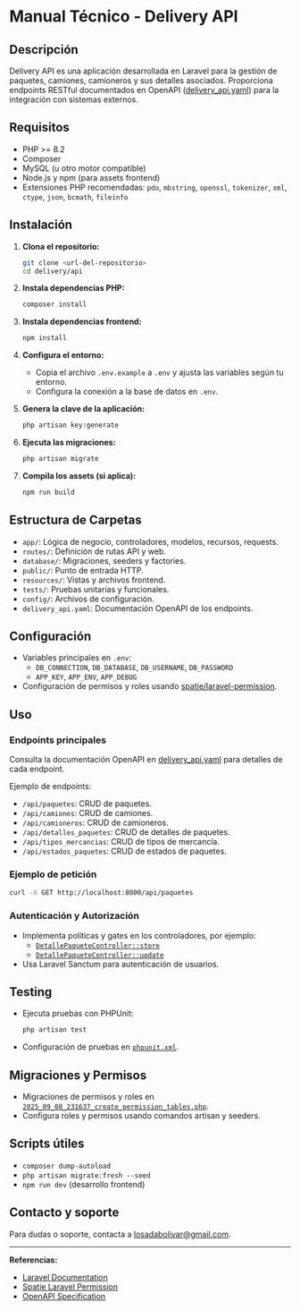 # Manual Técnico - Delivery API

## Descripción

Delivery API es una aplicación desarrollada en Laravel para la gestión de paquetes, camiones, camioneros y sus detalles asociados. Proporciona endpoints RESTful documentados en OpenAPI ([delivery_api.yaml](delivery_api.yaml)) para la integración con sistemas externos.

## Requisitos

- PHP >= 8.2
- Composer
- MySQL (u otro motor compatible)
- Node.js y npm (para assets frontend)
- Extensiones PHP recomendadas: `pdo`, `mbstring`, `openssl`, `tokenizer`, `xml`, `ctype`, `json`, `bcmath`, `fileinfo`

## Instalación

1. **Clona el repositorio:**
   ```sh
   git clone <url-del-repositorio>
   cd delivery/api
   ```

2. **Instala dependencias PHP:**
   ```sh
   composer install
   ```

3. **Instala dependencias frontend:**
   ```sh
   npm install
   ```

4. **Configura el entorno:**
   - Copia el archivo `.env.example` a `.env` y ajusta las variables según tu entorno.
   - Configura la conexión a la base de datos en `.env`.

5. **Genera la clave de la aplicación:**
   ```sh
   php artisan key:generate
   ```

6. **Ejecuta las migraciones:**
   ```sh
   php artisan migrate
   ```

7. **Compila los assets (si aplica):**
   ```sh
   npm run build
   ```

## Estructura de Carpetas

- `app/`: Lógica de negocio, controladores, modelos, recursos, requests.
- `routes/`: Definición de rutas API y web.
- `database/`: Migraciones, seeders y factories.
- `public/`: Punto de entrada HTTP.
- `resources/`: Vistas y archivos frontend.
- `tests/`: Pruebas unitarias y funcionales.
- `config/`: Archivos de configuración.
- `delivery_api.yaml`: Documentación OpenAPI de los endpoints.

## Configuración

- Variables principales en `.env`:
  - `DB_CONNECTION`, `DB_DATABASE`, `DB_USERNAME`, `DB_PASSWORD`
  - `APP_KEY`, `APP_ENV`, `APP_DEBUG`
- Configuración de permisos y roles usando [spatie/laravel-permission](https://spatie.be/docs/laravel-permission/v6/introduction).

## Uso

### Endpoints principales

Consulta la documentación OpenAPI en [delivery_api.yaml](delivery_api.yaml) para detalles de cada endpoint.

Ejemplo de endpoints:
- `/api/paquetes`: CRUD de paquetes.
- `/api/camiones`: CRUD de camiones.
- `/api/camioneros`: CRUD de camioneros.
- `/api/detalles_paquetes`: CRUD de detalles de paquetes.
- `/api/tipos_mercancias`: CRUD de tipos de mercancía.
- `/api/estados_paquetes`: CRUD de estados de paquetes.

### Ejemplo de petición

```sh
curl -X GET http://localhost:8000/api/paquetes
```

### Autenticación y Autorización

- Implementa políticas y gates en los controladores, por ejemplo:
  - [`DetallePaqueteController::store`](app/Http/Controllers/DetallePaqueteController.php)
  - [`DetallePaqueteController::update`](app/Http/Controllers/DetallePaqueteController.php)
- Usa Laravel Sanctum para autenticación de usuarios.

## Testing

- Ejecuta pruebas con PHPUnit:
  ```sh
  php artisan test
  ```
- Configuración de pruebas en [`phpunit.xml`](phpunit.xml).

## Migraciones y Permisos

- Migraciones de permisos y roles en [`2025_09_08_231637_create_permission_tables.php`](database/migrations/2025_09_08_231637_create_permission_tables.php).
- Configura roles y permisos usando comandos artisan y seeders.

## Scripts útiles

- `composer dump-autoload`
- `php artisan migrate:fresh --seed`
- `npm run dev` (desarrollo frontend)

## Contacto y soporte

Para dudas o soporte, contacta a [losadabolivar@gmail.com](mailto:losadabolivar@gmail.com).

---

**Referencias:**
- [Laravel Documentation](https://laravel.com/docs)
- [Spatie Laravel Permission](https://spatie.be/docs/laravel-permission/v6/introduction)
- [OpenAPI Specification](https://swagger.io/specification/)